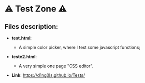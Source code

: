 # ⚠ Test Zone ⚠

## Files description:
- **test.html**:
  - A simple color picker, where I test some javascript functions;
- **teste2.html**:
  - A very simple one page "CSS editor".

- **Link**: <a hreft='https://d1ng0ls.github.io/Tests/' target='_blank'>https://d1ng0ls.github.io/Tests/</a>
